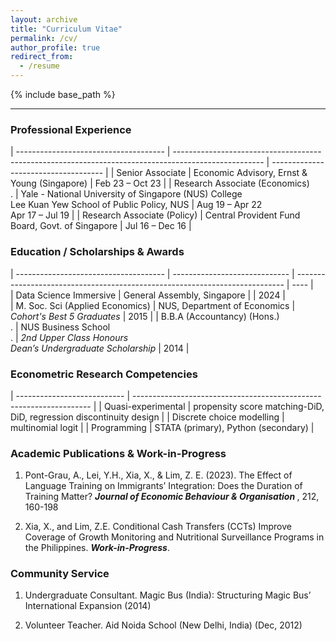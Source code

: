 ```yaml
---
layout: archive
title: "Curriculum Vitae"
permalink: /cv/
author_profile: true
redirect_from:
  - /resume
---
```


{% include base_path %}

---

### Professional Experience
  
| ------------------------------------- | ---------------------------------------------------------------------------------------------------- | ------------------------------------ | 
| Senior Associate                      | Economic Advisory, Ernst & Young (Singapore)                                                         | Feb 23 – Oct 23                      |
| Research Associate (Economics) <br> . | Yale - National University of Singapore (NUS) College <br> Lee Kuan Yew School of Public Policy, NUS | Aug 19 – Apr 22 <br> Apr 17 – Jul 19 |
| Research Associate (Policy)           | Central Provident Fund Board, Govt. of Singapore                                                     | Jul 16 – Dec 16                      |


### Education / Scholarships & Awards

| ------------------------------------- | ----------------------------- | --------------------------------------------------------------------------- | ---- |  
| Data Science Immersive                | General Assembly, Singapore   |                                                                             | 2024 |     
| M. Soc. Sci (Applied Economics)       | NUS, Department of Economics  | <i>Cohort's Best 5 Graduates </i>                                           | 2015 |
| B.B.A (Accountancy) (Hons.) <br> .    | NUS Business School <br> .    | <i>2nd Upper Class Honours</i> <br> <i>Dean’s Undergraduate Scholarship</i> | 2014 |


### Econometric Research Competencies
| --------------------------- | ------------------------------------------------------------------- |
| Quasi-experimental          | propensity score matching-DiD, DiD, regression discontinuity design |
| Discrete choice modelling   | multinomial logit                                                   |
| Programming                 | STATA (primary), Python (secondary)                                 |


### Academic Publications & Work-in-Progress

1. Pont-Grau, A., Lei, Y.H., Xia, X., & Lim, Z. E. (2023). The Effect of Language Training on Immigrants’ Integration: Does the Duration of Training Matter? <b><i>Journal of Economic Behaviour & Organisation </i></b>, 212, 160-198

2. Xia, X., and Lim, Z.E. Conditional Cash Transfers (CCTs) Improve Coverage of Growth Monitoring and Nutritional Surveillance Programs in the Philippines. <b><i>Work-in-Progress</i></b>.


### Community Service

1. Undergraduate Consultant. Magic Bus (India): Structuring Magic Bus’ International Expansion (2014)

2. Volunteer Teacher. Aid Noida School (New Delhi, India) (Dec, 2012)